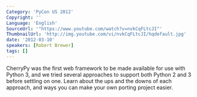 ```yaml
---
Category: 'PyCon US 2012'
Copyright: ''
Language: 'English'
SourceUrl: '"https://www.youtube.com/watch?v=nvkCqFLtcJI"'
ThumbnailUrl: 'http://img.youtube.com/vi/nvkCqFLtcJI/hqdefault.jpg'
date: '2012-03-10'
speakers: [Robert Brewer]
tags: []
---
```

CherryPy was the first web framework to be made available for use with Python
3, and we tried several approaches to support both Python 2 and 3 before
settling on one. Learn about the ups and the downs of each approach, and ways
you can make your own porting project easier.

